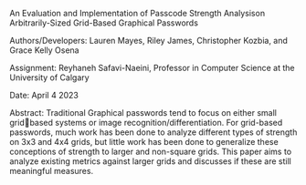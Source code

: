 An Evaluation and Implementation of Passcode Strength Analysison Arbitrarily-Sized Grid-Based Graphical Passwords

Authors/Developers: Lauren Mayes, Riley James, Christopher Kozbia, and Grace Kelly Osena

Assignment: Reyhaneh Safavi-Naeini, Professor in Computer Science at the University of Calgary

Date: April 4 2023

Abstract: Traditional Graphical passwords tend to focus on either small gridbased systems or image recognition/differentiation. For grid-based passwords, much work has been done to analyze different types of strength on 3x3 and 4x4 grids, but little work has been done to generalize these conceptions of strength to larger and non-square grids. This paper aims to analyze existing metrics against larger grids and discusses if these are still meaningful measures.
